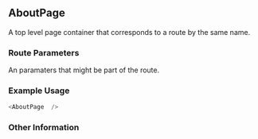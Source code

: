 ## AboutPage
A top level page container that corresponds to a route by the same name.

### Route Parameters
An paramaters that might be part of the route.

### Example Usage

```js
<AboutPage  />
```


### Other Information
